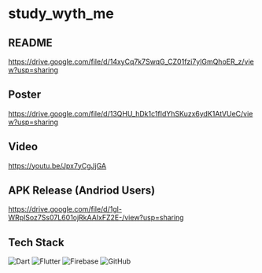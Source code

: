 # study_wyth_me

## README 
https://drive.google.com/file/d/14xyCq7k7SwqG_CZ01fzi7ylGmQhoER_z/view?usp=sharing

## Poster
https://drive.google.com/file/d/13QHU_hDk1c1fIdYhSKuzx6ydK1AtVUeC/view?usp=sharing 

## Video
https://youtu.be/Jpx7yCgJjGA

## APK Release (Andriod Users)
https://drive.google.com/file/d/1gl-WRplSoz7Ss07L601ojRkAAIxFZ2E-/view?usp=sharing

## Tech Stack

<img src="https://img.shields.io/badge/Dart-0175C2?style=for-the-badge&logo=dart&logoColor=white" alt="Dart"/> 

<img src="https://img.shields.io/badge/Flutter-02569B?style=for-the-badge&logo=flutter&logoColor=white" alt="Flutter"/> 

<img src="https://img.shields.io/badge/firebase-ffca28?style=for-the-badge&logo=firebase&logoColor=black" alt="Firebase"/>  

<img src="https://img.shields.io/badge/GitHub-100000?style=for-the-badge&logo=github&logoColor=white" alt="GitHub"/>  
